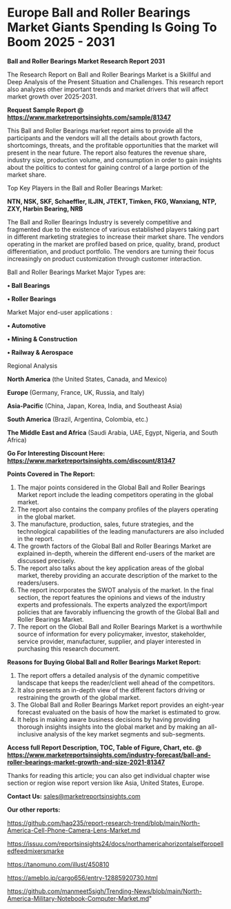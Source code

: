 # Europe Ball and Roller Bearings Market Giants Spending Is Going To Boom 2025 - 2031

<strong>Ball and Roller Bearings Market Research Report 2031</strong>

The Research Report on Ball and Roller Bearings Market is a Skillful and Deep Analysis of the Present Situation and Challenges. This research report also analyzes other important trends and market drivers that will affect market growth over 2025-2031.

<strong>Request Sample Report @ <a href=https://www.marketreportsinsights.com/sample/81347>https://www.marketreportsinsights.com/sample/81347</a></strong>

This Ball and Roller Bearings market report aims to provide all the participants and the vendors will all the details about growth factors, shortcomings, threats, and the profitable opportunities that the market will present in the near future. The report also features the revenue share, industry size, production volume, and consumption in order to gain insights about the politics to contest for gaining control of a large portion of the market share.

Top Key Players in the Ball and Roller Bearings Market:

<strong>NTN, NSK, SKF, Schaeffler, ILJIN, JTEKT, Timken, FKG, Wanxiang, NTP, ZXY, Harbin Bearing, NRB</strong>

The Ball and Roller Bearings Industry is severely competitive and fragmented due to the existence of various established players taking part in different marketing strategies to increase their market share. The vendors operating in the market are profiled based on price, quality, brand, product differentiation, and product portfolio. The vendors are turning their focus increasingly on product customization through customer interaction.

Ball and Roller Bearings Market Major Types are:

<strong>• Ball Bearings

• Roller Bearings</strong>

Market Major end-user applications :

<strong>• Automotive

• Mining & Construction

• Railway & Aerospace</strong>

Regional Analysis

</u><strong><b>North America</b></strong> (the United States, Canada, and Mexico)

<strong><b>Europe </b></strong>(Germany, France, UK, Russia, and Italy)

<strong><b>Asia-Pacific</b></strong> (China, Japan, Korea, India, and Southeast Asia)

<strong><b>South America</b></strong> (Brazil, Argentina, Colombia, etc.)

<strong><b>The Middle East and Africa</b></strong> (Saudi Arabia, UAE, Egypt, Nigeria, and South Africa)

<strong>Go For Interesting Discount Here: <a href=https://www.marketreportsinsights.com/discount/81347>https://www.marketreportsinsights.com/discount/81347</a></strong>

<strong>Points Covered in The Report:</strong>
<ol>
  <li>The major points considered in the Global Ball and Roller Bearings Market report include the leading competitors operating in the global market.</li>
  <li>The report also contains the company profiles of the players operating in the global market.</li>
  <li>The manufacture, production, sales, future strategies, and the technological capabilities of the leading manufacturers are also included in the report.</li>
  <li>The growth factors of the Global Ball and Roller Bearings Market are explained in-depth, wherein the different end-users of the market are discussed precisely.</li>
  <li>The report also talks about the key application areas of the global market, thereby providing an accurate description of the market to the readers/users.</li>
  <li>The report incorporates the SWOT analysis of the market. In the final section, the report features the opinions and views of the industry experts and professionals. The experts analyzed the export/import policies that are favorably influencing the growth of the Global Ball and Roller Bearings Market.</li>
  <li>The report on the Global Ball and Roller Bearings Market is a worthwhile source of information for every policymaker, investor, stakeholder, service provider, manufacturer, supplier, and player interested in purchasing this research document.</li>
</ol>
<strong>Reasons for Buying Global Ball and Roller Bearings Market Report:</strong>

<ol>
  <li>The report offers a detailed analysis of the dynamic competitive landscape that keeps the reader/client well ahead of the competitors.</li>
  <li>It also presents an in-depth view of the different factors driving or restraining the growth of the global market.</li>
  <li>The Global Ball and Roller Bearings Market report provides an eight-year forecast evaluated on the basis of how the market is estimated to grow.</li>
  <li>It helps in making aware business decisions by having providing thorough insights insights into the global market and by making an all-inclusive analysis of the key market segments and sub-segments.</li>
</ol>
<strong>Access full Report Description, TOC, Table of Figure, Chart, etc. @ <a href=https://www.marketreportsinsights.com/industry-forecast/ball-and-roller-bearings-market-growth-and-size-2021-81347>https://www.marketreportsinsights.com/industry-forecast/ball-and-roller-bearings-market-growth-and-size-2021-81347</a></strong>


Thanks for reading this article; you can also get individual chapter wise section or region wise report version like Asia, United States, Europe.

<strong>Contact Us:</strong>
sales@marketreportsinsights.com

<strong>Our other reports:</strong>

<a href=https://github.com/haq235/report-research-trend/blob/main/North-America-Cell-Phone-Camera-Lens-Market.md>https://github.com/haq235/report-research-trend/blob/main/North-America-Cell-Phone-Camera-Lens-Market.md</a>

<a href=https://issuu.com/reportsinsights24/docs/northamericahorizontalselfpropelledfeedmixersmarke>https://issuu.com/reportsinsights24/docs/northamericahorizontalselfpropelledfeedmixersmarke</a>

<a href=https://tanomuno.com/illust/450810>https://tanomuno.com/illust/450810</a>

<a href=https://ameblo.jp/cargo656/entry-12885920730.html>https://ameblo.jp/cargo656/entry-12885920730.html</a>

<a href=https://github.com/manmeet5sigh/Trending-News/blob/main/North-America-Military-Notebook-Computer-Market.md>https://github.com/manmeet5sigh/Trending-News/blob/main/North-America-Military-Notebook-Computer-Market.md</a>"
